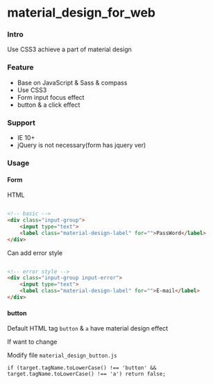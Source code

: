 material_design_for_web
=======================


### Intro


Use CSS3 achieve a part of material design

### Feature

* Base on JavaScript & Sass & compass
* Use CSS3
* Form input focus effect
* button & a click effect

### Support

* IE 10+
* jQuery is not necessary(form has jquery ver)

### Usage

#### Form

HTML

```html

<!-- basic -->
<div class="input-group">
    <input type="text">
    <label class="material-design-label" for="">PassWord</label>
</div>
```

Can add error style

```html

<!-- error style -->
<div class="input-group input-error">
    <input type="text">
    <label class="material-design-label" for="">E-mail</label>
</div>
```

#### button

Default HTML tag `button` & `a` have material design effect

If want to change

Modify file `material_design_button.js`

```javascrip
if (target.tagName.toLowerCase() !== 'button' && target.tagName.toLowerCase() !== 'a') return false;
```

